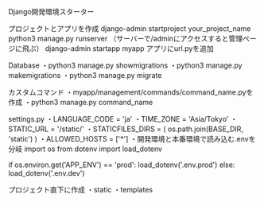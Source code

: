 Django開発環境スターター

プロジェクトとアプリを作成
django-admin startproject your_project_name
python3 manage.py runserver
（サーバーで/adminにアクセスすると管理ページに飛ぶ）
django-admin startapp myapp
アプリにurl.pyを追加

Database
・python3 manage.py showmigrations
・python3 manage.py makemigrations
・python3 manage.py migrate

カスタムコマンド
・myapp/management/commands/command_name.pyを作成
・python3 manage.py command_name

settings.py
・LANGUAGE_CODE = 'ja'
・TIME_ZONE = 'Asia/Tokyo'
・STATIC_URL = '/static/'
・STATICFILES_DIRS = (
    os.path.join(BASE_DIR, 'static')
  )
・ALLOWED_HOSTS = ['*']
・開発環境と本番環境で読み込む.envを分岐
import os
from dotenv import load_dotenv

if os.environ.get('APP_ENV') == 'prod':
    load_dotenv('.env.prod')
else:
    load_dotenv('.env.dev')

プロジェクト直下に作成
・static
・templates
